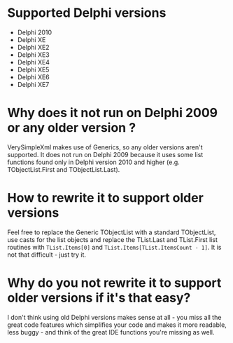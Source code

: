 # Supported Delphi versions #

  * Delphi 2010
  * Delphi XE
  * Delphi XE2
  * Delphi XE3
  * Delphi XE4
  * Delphi XE5
  * Delphi XE6
  * Delphi XE7



# Why does it not run on Delphi 2009 or any older version ? #

VerySimpleXml makes use of Generics, so any older versions aren't supported. It does not run on Delphi 2009 because it uses some list functions found only in Delphi version 2010 and higher (e.g. TObjectList.First and TObjectList.Last).

# How to rewrite it to support older versions #

Feel free to replace the Generic TObjectList with a standard TObjectList, use casts for the list objects and replace the TList.Last and TList.First list routines with `TList.Items[0]` and `TList.Items[TList.ItemsCount - 1]`. It is not that difficult - just try it.

# Why do you not rewrite it to support older versions if it's that easy? #

I don't think using old Delphi versions makes sense at all - you miss all the great code features which simplifies your code and makes it more readable, less buggy  - and think of the great IDE functions you're missing as well.